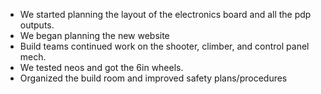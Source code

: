 <!--t January 10, 2020 t-->

- We started planning the layout of the electronics board and all the pdp outputs. 
- We began planning the new website
- Build teams continued work on the shooter, climber, and control panel mech.  
- We tested neos and got the 6in wheels.
- Organized the build room and improved safety plans/procedures 